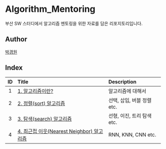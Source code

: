 # Algorithm_Mentoring
부산 SW 스터디에서 알고리즘 멘토링을 위한 자료를 담은 리포지토리입니다.

## Author

[박경원](http://github.com/watershot)   

## Index

|ID|Title|Description|
|:---:|:---|:---|
|1|[1. 알고리즘이란?](./1/README.md)|알고리즘에 대해서|
|2|[2. 정렬(sort) 알고리즘](./)|선택, 삽입, 버블 정렬 etc.|
|3|[3. 탐색(search) 알고리즘](./)|선형, 이진, 트리 탐색 etc.|
|4|[4. 최근접 이웃(Nearest Neighbor) 알고리즘](./)|RNN, KNN, CNN etc.|

